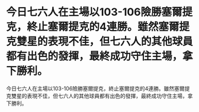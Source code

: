 # 今日七六人在主場以103-106險勝塞爾提克，終止塞爾提克的4連勝。雖然塞爾提克雙星的表現不佳，但七六人的其他球員都有出色的發揮，最終成功守住主場，拿下勝利。 
 今日七六人在主場以103-106險勝塞爾提克，終止塞爾提克的4連勝。雖然塞爾提克雙星的表現不佳，但七六人的其他球員都有出色的發揮，最終成功守住主場，拿下勝利。